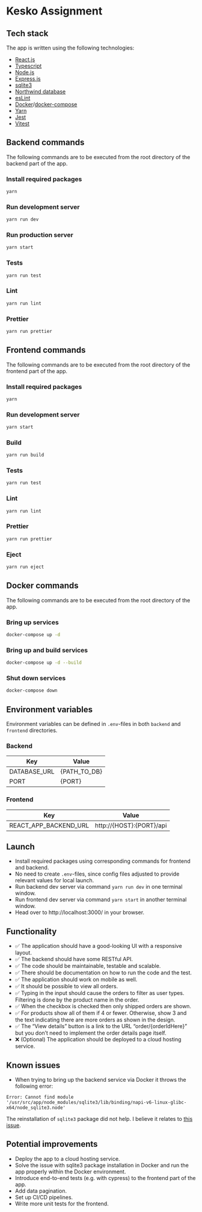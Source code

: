 # Kesko Assignment

## Tech stack

The app is written using the following technologies:

- [React.js](https://react.dev/)
- [Typescript](https://www.typescriptlang.org/)
- [Node.js](https://nodejs.org/en)
- [Express.js](https://expressjs.com/)
- [sqlite3](https://www.npmjs.com/package/sqlite3) 
- [Northwind database](https://github.com/jpwhite3/northwind-SQLite3)
- [esLint](https://eslint.org/)
- [Docker](https://www.docker.com/)/[docker-compose](https://docs.docker.com/compose/)
- [Yarn](https://yarnpkg.com/)
- [Jest](https://jestjs.io/)
- [Vitest](https://vitest.dev/)

## Backend commands

The following commands are to be executed from the root directory of the backend part of the app.

### Install required packages
```bash
yarn
```

### Run development server
```bash
yarn run dev
```

### Run production server
```bash
yarn start
```

### Tests
```bash
yarn run test
```

### Lint
```bash
yarn run lint
```

### Prettier
```bash
yarn run prettier
```

## Frontend commands

The following commands are to be executed from the root directory of the frontend part of the app.

### Install required packages
```bash
yarn
```

### Run development server
```bash
yarn start
```

### Build
```bash
yarn run build
```

### Tests
```bash
yarn run test
```

### Lint
```bash
yarn run lint
```

### Prettier
```bash
yarn run prettier
```

### Eject

```bash
yarn run eject
```

## Docker commands

The following commands are to be executed from the root directory of the app.

### Bring up services

```bash
docker-compose up -d
```

### Bring up and build services

```bash
docker-compose up -d --build
```

### Shut down services

```bash
docker-compose down
```

## Environment variables

Environment variables can be defined in `.env`-files in both `backend` and `frontend` directories.

### Backend

| Key | Value |
| ------ | ------ |
| DATABASE_URL  | {PATH_TO_DB} |
| PORT  | {PORT} |

### Frontend

| Key | Value |
| ------ | ------ |
| REACT_APP_BACKEND_URL  | http://{HOST}:{PORT}/api |

## Launch

- Install required packages using corresponding commands for frontend and backend.
- No need to create `.env`-files, since config files adjusted to provide relevant values for local launch. 
- Run backend dev server via command `yarn run dev` in one terminal window.
- Run frontend dev server via command `yarn start` in another terminal window.
- Head over to http://localhost:3000/ in your browser.

## Functionality

- ✅ The application should have a good-looking UI with a responsive layout.
- ✅ The backend should have some RESTful API.
- ✅ The code should be maintainable, testable and scalable.
- ✅ There should be documentation on how to run the code and the test.
- ✅ The application should work on mobile as well.
- ✅ It should be possible to view all orders.
- ✅ Typing in the input should cause the orders to filter as user types. Filtering is done by the product name in the order.
- ✅ When the checkbox is checked then only shipped orders are shown.
- ✅ For products show all of them if 4 or fewer. Otherwise, show 3 and the text indicating there are more orders as shown in the design.
- ✅ The “View details” button is a link to the URL “order/{orderIdHere}” but you don’t need to implement the order details page itself.
- ❌ (Optional) The application should be deployed to a cloud hosting service.


## Known issues

- When trying to bring up the backend service via Docker it throws the following error:

```
Error: Cannot find module '/usr/src/app/node_modules/sqlite3/lib/binding/napi-v6-linux-glibc-x64/node_sqlite3.node'
```
The reinstallation of `sqlite3` package did not help. I believe it relates to [this issue](https://github.com/TryGhost/node-sqlite3/issues/1513).


## Potential improvements

- Deploy the app to a cloud hosting service.
- Solve the issue with sqlite3 package installation in Docker and run the app properly within the Docker environment.
- Introduce end-to-end tests (e.g. with cypress) to the frontend part of the app.
- Add data pagination.
- Set up CI/CD pipelines.
- Write more unit tests for the frontend.